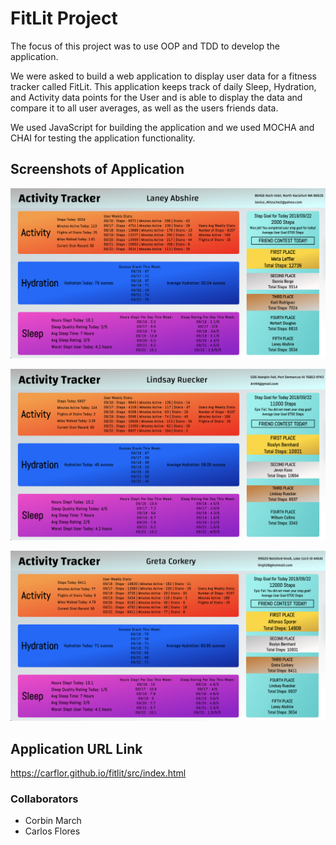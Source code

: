 # FitLit Project 

The focus of this project was to use OOP and TDD to develop the application. 

We were asked to build a web application to display user data for a fitness tracker called FitLit. This application keeps track of daily Sleep, Hydration, and Activity data points for the User and is able to display the data and compare it to all user averages, as well as the users friends data. 

We used JavaScript for building the application and we used MOCHA and CHAI for testing the application functionality. 


## Screenshots of Application


![IMAGE1](https://github.com/carflor/fitlit/blob/master/screenshots/Screen%20Shot%20FitLit%201.png)

![IMAGE2](https://github.com/carflor/fitlit/blob/master/screenshots/Screen%20Shot%20FitLit%202.png)

![IMAGE3](https://github.com/carflor/fitlit/blob/master/screenshots/Screen%20Shot%20FitLit%203.png)


## Application URL Link

https://carflor.github.io/fitlit/src/index.html

### Collaborators 
- Corbin March
- Carlos Flores
